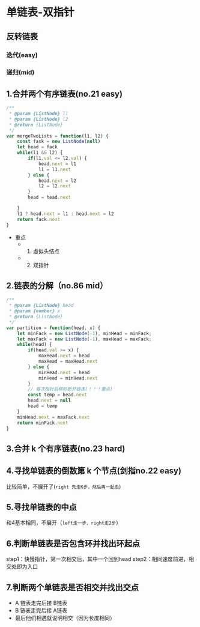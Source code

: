 # 单链表-双指针

## 反转链表

### 迭代(easy)

### 递归(mid)

## 1.合并两个有序链表(no.21 easy)

```js
/**
 * @param {ListNode} l1
 * @param {ListNode} l2
 * @return {ListNode}
 */
var mergeTwoLists = function(l1, l2) {
    const fack = new ListNode(null)
    let head = fack
    while(l1 && l2) {
        if(l1.val <= l2.val) {
            head.next = l1
            l1 = l1.next
        } else {
            head.next = l2
            l2 = l2.next
        }
        head = head.next

    }
    l1 ? head.next = l1 : head.next = l2
    return fack.next
}
```

- 重点
  - 1. 虚拟头结点
  - 2. 双指针


## 2.链表的分解（no.86 mid）

```js
/**
 * @param {ListNode} head
 * @param {number} x
 * @return {ListNode}
 */
var partition = function(head, x) {
    let minFack = new ListNode(-1), minHead = minFack;
    let maxFack = new ListNode(-1), maxHead = maxFack;
    while(head) {
        if(head.val >= x) {
            maxHead.next = head
            maxHead = maxHead.next
        } else {
            minHead.next = head
            minHead = minHead.next
        }
        // 每次指针后移时断开链表(！！！重点)
        const temp = head.next
        head.next = null
        head = temp
    }
    minHead.next = maxFack.next
    return minFack.next
}
```

## 3.合并 k 个有序链表(no.23 hard)

## 4.寻找单链表的倒数第 k 个节点(剑指no.22 easy)

比较简单，不展开了(`right 先走K步，然后再一起走`)

## 5.寻找单链表的中点

和4基本相同，不展开（`left走一步，right走2步`）

## 6.判断单链表是否包含环并找出环起点

step1：快慢指针，第一次相交后，其中一个回到head
step2：相同速度前进，相交处即为入口

## 7.判断两个单链表是否相交并找出交点

- A 链表走完后接 B链表
- B 链表走完后接 A链表
- 最后他们相遇就说明相交（因为长度相同）
